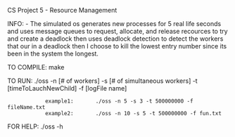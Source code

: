 CS Project 5 - Resource Management

INFO:
        - The simulated os generates new processes for 5 real life seconds and uses message queues to request, allocate, and release recources to try and create a deadlock then uses deadlock
                detection to detect the workers that our in a deadlock then I choose to kill the lowest entry number since its been in the system the longest.


TO COMPILE:      make

TO RUN:         ./oss -n [# of workers] -s [# of simultaneous workers] -t [timeToLauchNewChild] -f [logFile name]

                example1:       ./oss -n 5 -s 3 -t 500000000 -f fileName.txt
                example2:       ./oss -n 10 -s 5 -t 500000000 -f fun.txt

FOR HELP: ./oss -h
